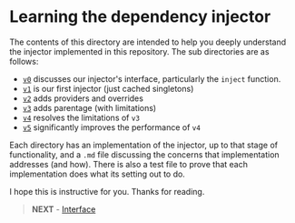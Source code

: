 # Learning the dependency injector

The contents of this directory are intended to help you deeply understand the
injector implemented in this repository. The sub directories are as follows:

- [`v0`](./v0/INTERFACE.md) discusses our injector's interface, particularly the
  `inject` function.
- [`v1`](./v1/SINGLETONS.md) is our first injector (just cached singletons)
- [`v2`](./v2/SUBSTITUTION.md) adds providers and overrides
- [`v3`](./v3/CONTEXT.md) adds parentage (with limitations)
- [`v4`](./v4/CORRECTNESS.md) resolves the limitations of `v3`
- [`v5`](./v5/PERFORMANCE.md) significantly improves the performance of `v4`

Each directory has an implementation of the injector, up to that stage of
functionality, and a `.md` file discussing the concerns that implementation
addresses (and how). There is also a test file to prove that each implementation
does what its setting out to do.

I hope this is instructive for you. Thanks for reading.

> **NEXT** - [Interface](./v0/INTERFACE.md)
